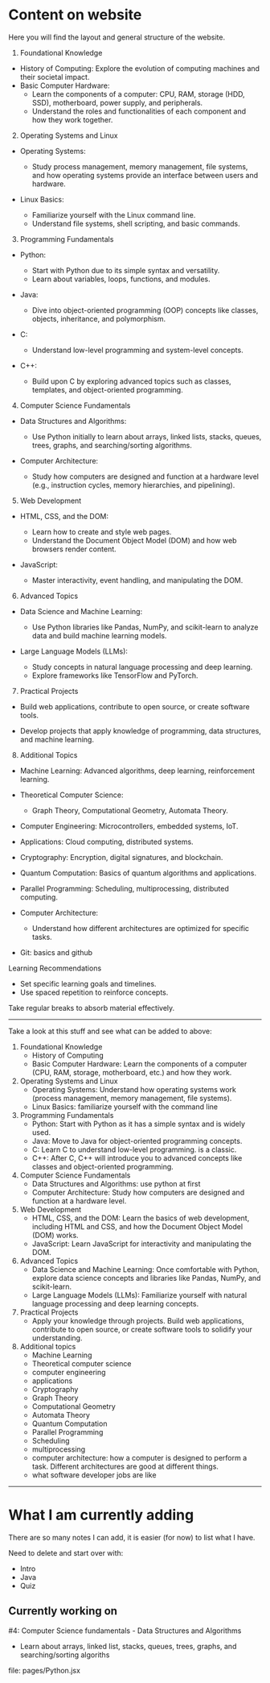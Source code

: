
# Content on website

Here you will find the layout and general structure of the website.

1. Foundational Knowledge

- History of Computing: Explore the evolution of computing machines and their societal impact.
- Basic Computer Hardware:
    - Learn the components of a computer: CPU, RAM, storage (HDD, SSD), motherboard, power supply, and peripherals.
    - Understand the roles and functionalities of each component and how they work together.

2. Operating Systems and Linux

- Operating Systems:
    - Study process management, memory management, file systems, and how operating systems provide an interface between users and hardware.

- Linux Basics:
    - Familiarize yourself with the Linux command line.
    - Understand file systems, shell scripting, and basic commands.

3. Programming Fundamentals

- Python:
    - Start with Python due to its simple syntax and versatility.
    - Learn about variables, loops, functions, and modules.

- Java:
    - Dive into object-oriented programming (OOP) concepts like classes, objects, inheritance, and polymorphism.

- C:
    - Understand low-level programming and system-level concepts.

- C++:
    - Build upon C by exploring advanced topics such as classes, templates, and object-oriented programming.

4. Computer Science Fundamentals

- Data Structures and Algorithms:
    - Use Python initially to learn about arrays, linked lists, stacks, queues, trees, graphs, and searching/sorting algorithms.

- Computer Architecture:
    - Study how computers are designed and function at a hardware level (e.g., instruction cycles, memory hierarchies, and pipelining).

5. Web Development

- HTML, CSS, and the DOM:
    - Learn how to create and style web pages.
    - Understand the Document Object Model (DOM) and how web browsers render content.

- JavaScript:
    - Master interactivity, event handling, and manipulating the DOM.

6. Advanced Topics

- Data Science and Machine Learning:
    - Use Python libraries like Pandas, NumPy, and scikit-learn to analyze data and build machine learning models.

- Large Language Models (LLMs):
    - Study concepts in natural language processing and deep learning.
    - Explore frameworks like TensorFlow and PyTorch.

7. Practical Projects
    
- Build web applications, contribute to open source, or create software tools.

- Develop projects that apply knowledge of programming, data structures, and machine learning.

8. Additional Topics

- Machine Learning: Advanced algorithms, deep learning, reinforcement learning.

- Theoretical Computer Science:
    - Graph Theory, Computational Geometry, Automata Theory.
- Computer Engineering: Microcontrollers, embedded systems, IoT.
- Applications: Cloud computing, distributed systems.
- Cryptography: Encryption, digital signatures, and blockchain.
- Quantum Computation: Basics of quantum algorithms and applications.
- Parallel Programming: Scheduling, multiprocessing, distributed computing.
- Computer Architecture:
    - Understand how different architectures are optimized for specific tasks.
- Git: basics and github

Learning Recommendations
- Set specific learning goals and timelines.
- Use spaced repetition to reinforce concepts.

Take regular breaks to absorb material effectively.

---

Take a look at this stuff and see what can be added to above:

1. Foundational Knowledge
    - History of Computing
    - Basic Computer Hardware: Learn the components of a computer (CPU, RAM, storage, motherboard, etc.) and how they work. 
2. Operating Systems and Linux
    - Operating Systems: Understand how operating systems work (process management, memory management, file systems). 
    - Linux Basics: familiarize yourself with the command line
3. Programming Fundamentals
    - Python: Start with Python as it has a simple syntax and is widely used. 
    - Java: Move to Java for object-oriented programming concepts.
    - C: Learn C to understand low-level programming.  is a classic.
    - C++: After C, C++ will introduce you to advanced concepts like classes and object-oriented programming.
4. Computer Science Fundamentals
    - Data Structures and Algorithms: use python at first
    - Computer Architecture: Study how computers are designed and function at a hardware level. 
5. Web Development
    - HTML, CSS, and the DOM: Learn the basics of web development, including HTML and CSS, and how the Document Object Model (DOM) works.
    - JavaScript: Learn JavaScript for interactivity and manipulating the DOM.
6. Advanced Topics
    - Data Science and Machine Learning: Once comfortable with Python, explore data science concepts and libraries like Pandas, NumPy, and scikit-learn.
    - Large Language Models (LLMs): Familiarize yourself with natural language processing and deep learning concepts. 
7. Practical Projects
    - Apply your knowledge through projects. Build web applications, contribute to open source, or create software tools to solidify your understanding.
8. Additional topics
    - Machine Learning
    - Theoretical computer science
    - computer engineering
    - applications
    - Cryptography
    - Graph Theory
    - Computational Geometry
    - Automata Theory
    - Quantum Computation
    - Parallel Programming
    - Scheduling
    - multiprocessing
    - computer architecture: how a computer is designed to perform a task. Different architectures are good at different things. 
    - what software developer jobs are like

---

# What I am currently adding

There are so many notes I can add, it is easier (for now) to list what I have. 

Need to delete and start over with: 
- Intro 
- Java
- Quiz

## Currently working on

\#4: Computer Science fundamentals - Data Structures and Algorithms
- Learn about arrays, linked list, stacks, queues, trees, graphs, and searching/sorting algoriths

file: pages/Python.jsx

